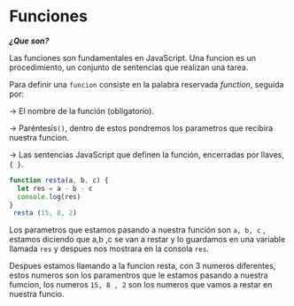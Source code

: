 
# Funciones #

***¿Que son?***

Las funciones son fundamentales en JavaScript. Una funcion es un procedimiento, un conjunto de sentencias que realizan una tarea.

Para definir una `funcion` consiste en la palabra reservada *function*, seguida por:

-> El nombre de la función (obligatorio).

->  Paréntesis`()`, dentro de estos pondremos los parametros que recibira nuestra funcion.

-> Las sentencias JavaScript que definen la función, encerradas por llaves, `{ }`.

```javascript
function resta(a, b, c) {
  let res = a - b - c
  console.log(res)
}
 resta (15, 8, 2)
```
Los parametros que estamos pasando a nuestra función son `a, b, c` , estamos diciendo que a,b ,c se van a restar y lo guardamos en una variable llamada `res` y despues nos mostrara en la consola `res`.

Despues estamos llamando a la funcion resta, con 3 numeros diferentes, estos numeros son los paramentros que le estamos pasando a nuestra fumcion, los numeros `15, 8 , 2` son los numeros que vamos a restar en nuestra funcio.

```javascript
```
```javascript
```
```javascript
```
```javascript
```
```javascript
```
```javascript
```
```javascript
```
```javascript
```
